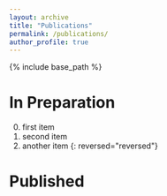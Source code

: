 ```yaml
---
layout: archive
title: "Publications"
permalink: /publications/
author_profile: true
---
```


{% include base_path %}

In Preparation
======

0. first item
0. second item
0. another item
{: reversed="reversed"}

Published
======
